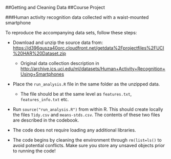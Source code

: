 ##Getting and Cleaning Data
##Course Project

###Human activity recognition data collected with a waist-mounted smartphone

To reproduce the accompanying data sets, follow these steps:

+ Download and unzip the source data from:  https://d396qusza40orc.cloudfront.net/getdata%2Fprojectfiles%2FUCI%20HAR%20Dataset.zip
 
  + Original data collection description in http://archive.ics.uci.edu/ml/datasets/Human+Activity+Recognition+Using+Smartphones

+ Place the `run_analysis.R` file in the same folder as the unzipped data.

  + The file should be at the same level as `features.txt`, `features_info.txt` etc.

+ Run `source("run_analysis.R")` from within R. This should create locally the files `Tidy.csv` and `means-stds.csv`. The contents of these two files are described in the codebook.

+ The code does not require loading any additional libraries.

+ The code begins by cleaning the environment through `rm(list=ls()` to avoid potential conflicts. Make sure you store any unsaved objects prior to running the code!